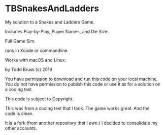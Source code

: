 # TBSnakesAndLadders
My solution to a Snakes and Ladders Game.

Includes Play-by-Play, Player Names, and Die Size.

Full Game Sim.

runs in Xcode or commandline.

Works with macOS and Linux.

by Todd Bruss
(c) 2019

You have permission to download and run this code on your local machine.
You do not have permission to publish this code or use it as for a solution on a coding test.

This code is subject to Copyright.

This was from a coding test that I took. The game works great. And the code is clean.

It is a fork (from another repository that I own.) I decided to consolidate my other accounts.
